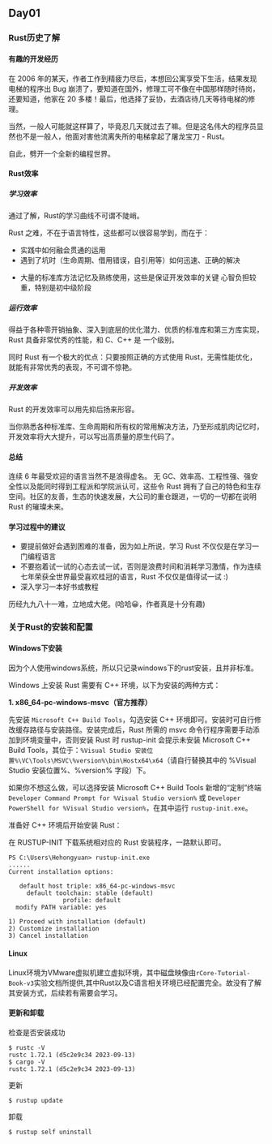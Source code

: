 ## **Day01**
### **Rust历史了解**
#### **有趣的开发经历**
在 2006 年的某天，作者工作到精疲力尽后，本想回公寓享受下生活，结果发现电梯的程序出 Bug 崩溃了，要知道在国外，修理工可不像在中国那样随时待岗，还要知道，他家在 20 多楼！最后，他选择了妥协，去酒店待几天等待电梯的修理。

当然，一般人可能就这样算了，毕竟忍几天就过去了嘛。但是这名伟大的程序员显然也不是一般人，他面对害他流离失所的电梯拿起了屠龙宝刀 - Rust。

自此，劈开一个全新的编程世界。
#### **Rust效率**
##### 学习效率
通过了解，Rust的学习曲线不可谓不陡峭。

Rust 之难，不在于语言特性，这些都可以很容易学到，而在于：
- 实践中如何融会贯通的运用
- 遇到了坑时（生命周期、借用错误，自引用等）如何迅速、正确的解决
+ 大量的标准库方法记忆及熟练使用，这些是保证开发效率的关键
心智负担较重，特别是初中级阶段
##### 运行效率
得益于各种零开销抽象、深入到底层的优化潜力、优质的标准库和第三方库实现，Rust 具备非常优秀的性能，和 C、C++ 是 一个级别。

同时 Rust 有一个极大的优点：只要按照正确的方式使用 Rust，无需性能优化，就能有非常优秀的表现，不可谓不惊艳。
##### 开发效率
Rust 的开发效率可以用先抑后扬来形容。

当你熟悉各种标准库、生命周期和所有权的常用解决方法，乃至形成肌肉记忆时，开发效率将大大提升，可以写出高质量的原生代码了。
#### **总结**
连续 6 年最受欢迎的语言当然不是浪得虚名。 无 GC、效率高、工程性强、强安全性以及能同时得到工程派和学院派认可，这些令 Rust 拥有了自己的特色和生存空间。社区的友善，生态的快速发展，大公司的重仓跟进，一切的一切都在说明 Rust 的璀璨未来。

#### **学习过程中的建议**
- 要提前做好会遇到困难的准备，因为如上所说，学习 Rust 不仅仅是在学习一门编程语言
- 不要抱着试一试的心态去试一试，否则是浪费时间和消耗学习激情，作为连续七年荣获全世界最受喜欢桂冠的语言，Rust 不仅仅是值得试一试 :)
- 深入学习一本好书或教程

历经九九八十一难，立地成大佬。(哈哈😀，作者真是十分有趣)


### **关于Rust的安装和配置**
#### **Windows下安装**
因为个人使用windows系统，所以只记录windows下的rust安装，且并非标准。

Windows 上安装 Rust 需要有 C++ 环境，以下为安装的两种方式：

**1. x86_64-pc-windows-msvc（官方推荐）**
   
先安装 `Microsoft C++ Build Tools`，勾选安装 C++ 环境即可。安装时可自行修改缓存路径与安装路径。安装完成后，Rust 所需的 msvc 命令行程序需要手动添加到环境变量中，否则安装 Rust 时 rustup-init 会提示未安装 Microsoft C++ Build Tools，其位于：`%Visual Studio 安装位置%\VC\Tools\MSVC\%version%\bin\Hostx64\x64`（请自行替换其中的 %Visual Studio 安装位置%、%version% 字段）下。

如果你不想这么做，可以选择安装 Microsoft C++ Build Tools 新增的“定制”终端 `Developer Command Prompt for %Visual Studio version%` 或 `Developer PowerShell for %Visual Studio version%`，在其中运行 `rustup-init.exe`。

准备好 C++ 环境后开始安装 Rust：

在 RUSTUP-INIT 下载系统相对应的 Rust 安装程序，一路默认即可。
```
PS C:\Users\Hehongyuan> rustup-init.exe
......
Current installation options:

   default host triple: x86_64-pc-windows-msvc
     default toolchain: stable (default)
               profile: default
  modify PATH variable: yes

1) Proceed with installation (default)
2) Customize installation
3) Cancel installation
```
#### **Linux**
Linux环境为VMware虚拟机建立虚拟环境，其中磁盘映像由`rCore-Tutorial-Book-v3`实验文档所提供,其中Rust以及C语言相关环境已经配置完全。故没有了解其安装方式，后续若有需要会学习。
#### **更新和卸载**
检查是否安装成功

```
$ rustc -V
rustc 1.72.1 (d5c2e9c34 2023-09-13)
$ cargo -V
rustc 1.72.1 (d5c2e9c34 2023-09-13)
```
更新

`$ rustup update`

卸载

`$ rustup self uninstall`
